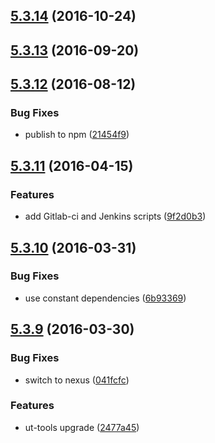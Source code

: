 <a name="5.3.14"></a>
## [5.3.14](https://github.com/softwaregroup-bg/ut-rpc/compare/v5.3.13...v5.3.14) (2016-10-24)



<a name="5.3.13"></a>
## [5.3.13](https://github.com/softwaregroup-bg/ut-rpc/compare/v5.3.12...v5.3.13) (2016-09-20)



<a name="5.3.12"></a>
## [5.3.12](https://github.com/softwaregroup-bg/ut-rpc/compare/v5.3.11...v5.3.12) (2016-08-12)


### Bug Fixes

* publish to npm ([21454f9](https://github.com/softwaregroup-bg/ut-rpc/commit/21454f9))



<a name="5.3.11"></a>
## [5.3.11](https://git.softwaregroup-bg.com/ut5/ut-rpc/compare/v5.3.10...v5.3.11) (2016-04-15)


### Features

* add Gitlab-ci and Jenkins scripts ([9f2d0b3](https://git.softwaregroup-bg.com/ut5/ut-rpc/commit/9f2d0b3))



<a name="5.3.10"></a>
## [5.3.10](https://git.softwaregroup-bg.com/ut5/ut-rpc/compare/v5.3.9...v5.3.10) (2016-03-31)


### Bug Fixes

* use constant dependencies ([6b93369](https://git.softwaregroup-bg.com/ut5/ut-rpc/commit/6b93369))



<a name="5.3.9"></a>
## [5.3.9](https://git.softwaregroup-bg.com/ut5/ut-rpc/compare/v5.3.7...v5.3.9) (2016-03-30)


### Bug Fixes

* switch to nexus ([041fcfc](https://git.softwaregroup-bg.com/ut5/ut-rpc/commit/041fcfc))

### Features

* ut-tools upgrade ([2477a45](https://git.softwaregroup-bg.com/ut5/ut-rpc/commit/2477a45))



